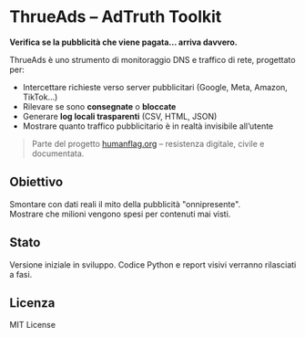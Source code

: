 # ThrueAds – AdTruth Toolkit

**Verifica se la pubblicità che viene pagata... arriva davvero.**

ThrueAds è uno strumento di monitoraggio DNS e traffico di rete, progettato per:

- Intercettare richieste verso server pubblicitari (Google, Meta, Amazon, TikTok…)
- Rilevare se sono **consegnate** o **bloccate**
- Generare **log locali trasparenti** (CSV, HTML, JSON)
- Mostrare quanto traffico pubblicitario è in realtà invisibile all’utente

> Parte del progetto [humanflag.org](https://www.humanflag.org) – resistenza digitale, civile e documentata.

## Obiettivo

Smontare con dati reali il mito della pubblicità "onnipresente".  
Mostrare che milioni vengono spesi per contenuti mai visti.

## Stato

Versione iniziale in sviluppo. Codice Python e report visivi verranno rilasciati a fasi.

## Licenza

MIT License
